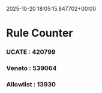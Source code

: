 2025-10-20 18:05:15.847702+00:00
# Rule Counter 
 ### UCATE : 420799

 ### Veneto : 539064

 ### Allowlist : 13930